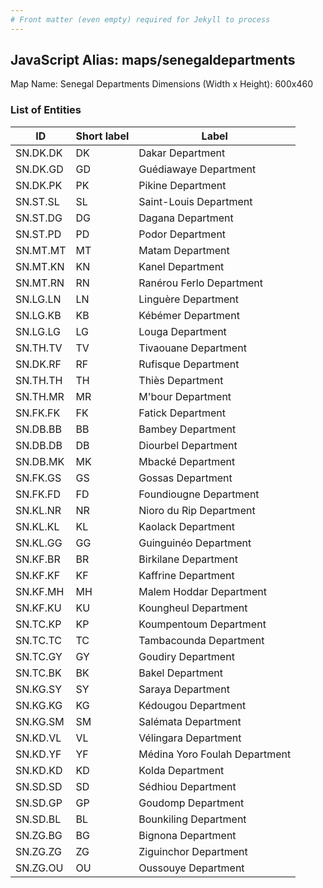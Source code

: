 ```yaml
---
# Front matter (even empty) required for Jekyll to process
---
```


## JavaScript Alias: maps/senegaldepartments

Map Name: Senegal Departments
Dimensions (Width x Height): 600x460

### List of Entities

ID | Short label | Label
---|---|---|
SN.DK.DK|DK|Dakar Department
SN.DK.GD|GD|Guédiawaye Department
SN.DK.PK|PK|Pikine Department
SN.ST.SL|SL|Saint-Louis Department
SN.ST.DG|DG|Dagana Department
SN.ST.PD|PD|Podor Department
SN.MT.MT|MT|Matam Department
SN.MT.KN|KN|Kanel Department
SN.MT.RN|RN|Ranérou Ferlo Department
SN.LG.LN|LN|Linguère Department
SN.LG.KB|KB|Kébémer Department
SN.LG.LG|LG|Louga Department
SN.TH.TV|TV|Tivaouane Department
SN.DK.RF|RF|Rufisque Department
SN.TH.TH|TH|Thiès Department
SN.TH.MR|MR|M\'bour Department
SN.FK.FK|FK|Fatick Department
SN.DB.BB|BB|Bambey Department
SN.DB.DB|DB|Diourbel Department
SN.DB.MK|MK|Mbacké Department
SN.FK.GS|GS|Gossas Department
SN.FK.FD|FD|Foundiougne Department
SN.KL.NR|NR|Nioro du Rip Department
SN.KL.KL|KL|Kaolack Department
SN.KL.GG|GG|Guinguinéo Department
SN.KF.BR|BR|Birkilane Department
SN.KF.KF|KF|Kaffrine Department
SN.KF.MH|MH|Malem Hoddar Department
SN.KF.KU|KU|Koungheul Department
SN.TC.KP|KP|Koumpentoum Department
SN.TC.TC|TC|Tambacounda Department
SN.TC.GY|GY|Goudiry Department
SN.TC.BK|BK|Bakel Department
SN.KG.SY|SY|Saraya Department
SN.KG.KG|KG|Kédougou Department
SN.KG.SM|SM|Salémata Department
SN.KD.VL|VL|Vélingara Department
SN.KD.YF|YF|Médina Yoro Foulah Department
SN.KD.KD|KD|Kolda Department
SN.SD.SD|SD|Sédhiou Department
SN.SD.GP|GP|Goudomp Department
SN.SD.BL|BL|Bounkiling Department
SN.ZG.BG|BG|Bignona Department
SN.ZG.ZG|ZG|Ziguinchor Department
SN.ZG.OU|OU|Oussouye Department
